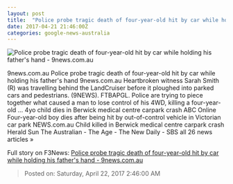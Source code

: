 ```yaml
---
layout: post
title:  "Police probe tragic death of four-year-old hit by car while holding his father's hand - 9news.com.au"
date: 2017-04-21 21:46:00Z
categories: google-news-australia
---
```


![Police probe tragic death of four-year-old hit by car while holding his father's hand - 9news.com.au](http://prod.static9.net.au/_/media/2017/04/22/07/45/berwick.ashx)

9news.com.au Police probe tragic death of four-year-old hit by car while holding his father's hand 9news.com.au Heartbroken witness Sarah Smith (R) was travelling behind the LandCruiser before it ploughed into parked cars and pedestrians. (9NEWS). FTBAPGL. Police are trying to piece together what caused a man to lose control of his 4WD, killing a four-year-old ... 4yo child dies in Berwick medical centre carpark crash ABC Online Four-year-old boy dies after being hit by out-of-control vehicle in Victorian car park NEWS.com.au Child killed in Berwick medical centre carpark crash Herald Sun The Australian - The Age - The New Daily - SBS all 26 news articles »


Full story on F3News: [Police probe tragic death of four-year-old hit by car while holding his father's hand - 9news.com.au](http://www.f3nws.com/n/qJm4BC)

> Posted on: Saturday, April 22, 2017 2:46:00 AM
